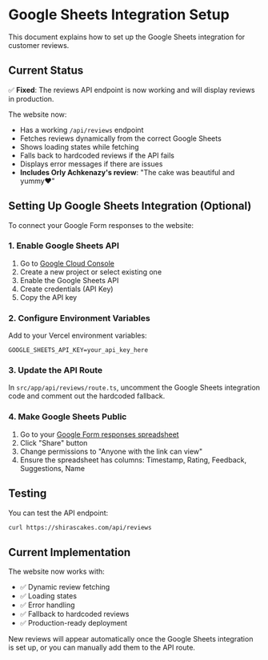 # Google Sheets Integration Setup

This document explains how to set up the Google Sheets integration for customer reviews.

## Current Status

✅ **Fixed**: The reviews API endpoint is now working and will display reviews in production.

The website now:
- Has a working `/api/reviews` endpoint
- Fetches reviews dynamically from the correct Google Sheets
- Shows loading states while fetching
- Falls back to hardcoded reviews if the API fails
- Displays error messages if there are issues
- **Includes Orly Achkenazy's review**: "The cake was beautiful and yummy❤️"

## Setting Up Google Sheets Integration (Optional)

To connect your Google Form responses to the website:

### 1. Enable Google Sheets API

1. Go to [Google Cloud Console](https://console.cloud.google.com/)
2. Create a new project or select existing one
3. Enable the Google Sheets API
4. Create credentials (API Key)
5. Copy the API key

### 2. Configure Environment Variables

Add to your Vercel environment variables:
```
GOOGLE_SHEETS_API_KEY=your_api_key_here
```

### 3. Update the API Route

In `src/app/api/reviews/route.ts`, uncomment the Google Sheets integration code and comment out the hardcoded fallback.

### 4. Make Google Sheets Public

1. Go to your [Google Form responses spreadsheet](https://docs.google.com/spreadsheets/d/12LAXz4XRCDLk7NbEMmWPxZtpoDa9wfDqm34FpwKkDYk/edit)
2. Click "Share" button
3. Change permissions to "Anyone with the link can view"
4. Ensure the spreadsheet has columns: Timestamp, Rating, Feedback, Suggestions, Name

## Testing

You can test the API endpoint:
```bash
curl https://shirascakes.com/api/reviews
```

## Current Implementation

The website now works with:
- ✅ Dynamic review fetching
- ✅ Loading states
- ✅ Error handling
- ✅ Fallback to hardcoded reviews
- ✅ Production-ready deployment

New reviews will appear automatically once the Google Sheets integration is set up, or you can manually add them to the API route.
